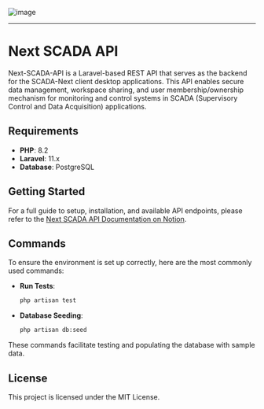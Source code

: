 ![image](https://github.com/user-attachments/assets/6adc7a6a-ccc3-46c0-a414-6f244b1a2c06)

---

# Next SCADA API

Next-SCADA-API is a Laravel-based REST API that serves as the backend for the SCADA-Next client desktop applications. 
This API enables secure data management, workspace sharing, and user membership/ownership mechanism for monitoring and control systems in SCADA (Supervisory Control and Data Acquisition) applications.

## Requirements

- **PHP**: 8.2
- **Laravel**: 11.x
- **Database**: PostgreSQL

## Getting Started

For a full guide to setup, installation, and available API endpoints, please refer to the [Next SCADA API Documentation on Notion](https://www.notion.so/Laravel-API-endpoints-337c02573c8744caac3171df6650161a#11c1d511672480f38863c73614313e0f).

## Commands

To ensure the environment is set up correctly, here are the most commonly used commands:

- **Run Tests**:  
  ```bash
  php artisan test
  ```

- **Database Seeding**:  
  ```bash
  php artisan db:seed
  ```

These commands facilitate testing and populating the database with sample data.

## License

This project is licensed under the MIT License.
